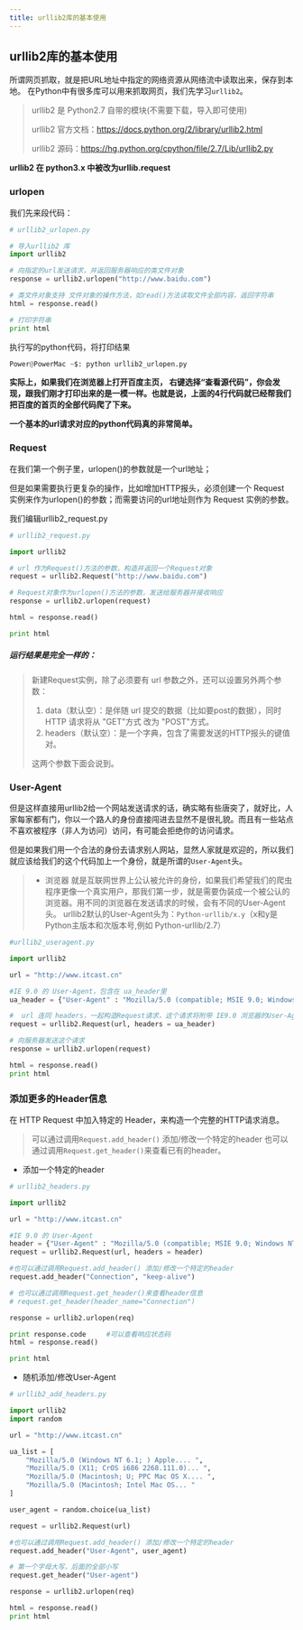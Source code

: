 ```yaml
---
title: urllib2库的基本使用
---
```


## urllib2库的基本使用

所谓网页抓取，就是把URL地址中指定的网络资源从网络流中读取出来，保存到本地。 在Python中有很多库可以用来抓取网页，我们先学习`urllib2`。

> urllib2 是 Python2.7 自带的模块(不需要下载，导入即可使用)
>
> urllib2 官方文档：<https://docs.python.org/2/library/urllib2.html>
>
> urllib2 源码：<https://hg.python.org/cpython/file/2.7/Lib/urllib2.py>

**urllib2 在 python3.x 中被改为urllib.request**

### urlopen

我们先来段代码：

```python
# urllib2_urlopen.py

# 导入urllib2 库
import urllib2

# 向指定的url发送请求，并返回服务器响应的类文件对象
response = urllib2.urlopen("http://www.baidu.com")

# 类文件对象支持 文件对象的操作方法，如read()方法读取文件全部内容，返回字符串
html = response.read()

# 打印字符串
print html

```

执行写的python代码，将打印结果

```python
Power@PowerMac ~$: python urllib2_urlopen.py

```

**实际上，如果我们在浏览器上打开百度主页， 右键选择“查看源代码”，你会发现，跟我们刚才打印出来的是一模一样。也就是说，上面的4行代码就已经帮我们把百度的首页的全部代码爬了下来。**

**一个基本的url请求对应的python代码真的非常简单。**

### Request

在我们第一个例子里，urlopen()的参数就是一个url地址；

但是如果需要执行更复杂的操作，比如增加HTTP报头，必须创建一个 Request 实例来作为urlopen()的参数；而需要访问的url地址则作为 Request 实例的参数。

我们编辑urllib2_request.py

```python
# urllib2_request.py

import urllib2

# url 作为Request()方法的参数，构造并返回一个Request对象
request = urllib2.Request("http://www.baidu.com")

# Request对象作为urlopen()方法的参数，发送给服务器并接收响应
response = urllib2.urlopen(request)

html = response.read()

print html

```

##### 运行结果是完全一样的：

> 新建Request实例，除了必须要有 url 参数之外，还可以设置另外两个参数：
>
> 1. data（默认空）：是伴随 url 提交的数据（比如要post的数据），同时 HTTP 请求将从 "GET"方式 改为 "POST"方式。
> 2. headers（默认空）：是一个字典，包含了需要发送的HTTP报头的键值对。
>
> 这两个参数下面会说到。

### User-Agent

但是这样直接用urllib2给一个网站发送请求的话，确实略有些唐突了，就好比，人家每家都有门，你以一个路人的身份直接闯进去显然不是很礼貌。而且有一些站点不喜欢被程序（非人为访问）访问，有可能会拒绝你的访问请求。

但是如果我们用一个合法的身份去请求别人网站，显然人家就是欢迎的，所以我们就应该给我们的这个代码加上一个身份，就是所谓的`User-Agent`头。

> - 浏览器 就是互联网世界上公认被允许的身份，如果我们希望我们的爬虫程序更像一个真实用户，那我们第一步，就是需要伪装成一个被公认的浏览器。用不同的浏览器在发送请求的时候，会有不同的User-Agent头。 urllib2默认的User-Agent头为：`Python-urllib/x.y`（x和y是Python主版本和次版本号,例如 Python-urllib/2.7）

```python
#urllib2_useragent.py

import urllib2

url = "http://www.itcast.cn"

#IE 9.0 的 User-Agent，包含在 ua_header里
ua_header = {"User-Agent" : "Mozilla/5.0 (compatible; MSIE 9.0; Windows NT 6.1; Trident/5.0;"} 

#  url 连同 headers，一起构造Request请求，这个请求将附带 IE9.0 浏览器的User-Agent
request = urllib2.Request(url, headers = ua_header)

# 向服务器发送这个请求
response = urllib2.urlopen(request)

html = response.read()
print html

```

### 添加更多的Header信息

在 HTTP Request 中加入特定的 Header，来构造一个完整的HTTP请求消息。

> 可以通过调用`Request.add_header()` 添加/修改一个特定的header 也可以通过调用`Request.get_header()`来查看已有的header。

- 添加一个特定的header

```python
# urllib2_headers.py

import urllib2

url = "http://www.itcast.cn"

#IE 9.0 的 User-Agent
header = {"User-Agent" : "Mozilla/5.0 (compatible; MSIE 9.0; Windows NT 6.1; Trident/5.0;"} 
request = urllib2.Request(url, headers = header)

#也可以通过调用Request.add_header() 添加/修改一个特定的header
request.add_header("Connection", "keep-alive")

# 也可以通过调用Request.get_header()来查看header信息
# request.get_header(header_name="Connection")

response = urllib2.urlopen(req)

print response.code     #可以查看响应状态码
html = response.read()

print html

```

- 随机添加/修改User-Agent

```python
# urllib2_add_headers.py

import urllib2
import random

url = "http://www.itcast.cn"

ua_list = [
    "Mozilla/5.0 (Windows NT 6.1; ) Apple.... ",
    "Mozilla/5.0 (X11; CrOS i686 2268.111.0)... ",
    "Mozilla/5.0 (Macintosh; U; PPC Mac OS X.... ",
    "Mozilla/5.0 (Macintosh; Intel Mac OS... "
]

user_agent = random.choice(ua_list)

request = urllib2.Request(url)

#也可以通过调用Request.add_header() 添加/修改一个特定的header
request.add_header("User-Agent", user_agent)

# 第一个字母大写，后面的全部小写
request.get_header("User-agent")

response = urllib2.urlopen(req)

html = response.read()
print html
```